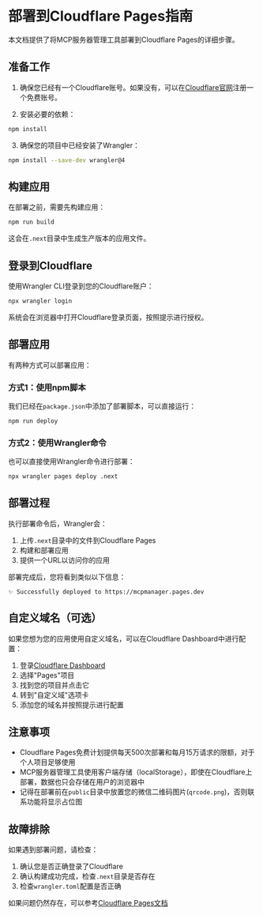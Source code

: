 # 部署到Cloudflare Pages指南

本文档提供了将MCP服务器管理工具部署到Cloudflare Pages的详细步骤。

## 准备工作

1. 确保您已经有一个Cloudflare账号。如果没有，可以在[Cloudflare官网](https://dash.cloudflare.com/sign-up)注册一个免费账号。

2. 安装必要的依赖：
```bash
npm install
```

3. 确保您的项目中已经安装了Wrangler：
```bash
npm install --save-dev wrangler@4
```

## 构建应用

在部署之前，需要先构建应用：

```bash
npm run build
```

这会在`.next`目录中生成生产版本的应用文件。

## 登录到Cloudflare

使用Wrangler CLI登录到您的Cloudflare账户：

```bash
npx wrangler login
```

系统会在浏览器中打开Cloudflare登录页面，按照提示进行授权。

## 部署应用

有两种方式可以部署应用：

### 方式1：使用npm脚本

我们已经在`package.json`中添加了部署脚本，可以直接运行：

```bash
npm run deploy
```

### 方式2：使用Wrangler命令

也可以直接使用Wrangler命令进行部署：

```bash
npx wrangler pages deploy .next
```

## 部署过程

执行部署命令后，Wrangler会：

1. 上传`.next`目录中的文件到Cloudflare Pages
2. 构建和部署应用
3. 提供一个URL以访问你的应用

部署完成后，您将看到类似以下信息：

```
✨ Successfully deployed to https://mcpmanager.pages.dev
```

## 自定义域名（可选）

如果您想为您的应用使用自定义域名，可以在Cloudflare Dashboard中进行配置：

1. 登录[Cloudflare Dashboard](https://dash.cloudflare.com)
2. 选择"Pages"项目
3. 找到您的项目并点击它
4. 转到"自定义域"选项卡
5. 添加您的域名并按照提示进行配置

## 注意事项

- Cloudflare Pages免费计划提供每天500次部署和每月15万请求的限额，对于个人项目足够使用
- MCP服务器管理工具使用客户端存储（localStorage），即使在Cloudflare上部署，数据也只会存储在用户的浏览器中
- 记得在部署前在`public`目录中放置您的微信二维码图片(`qrcode.png`)，否则联系功能将显示占位图

## 故障排除

如果遇到部署问题，请检查：

1. 确认您是否正确登录了Cloudflare
2. 确认构建成功完成，检查`.next`目录是否存在
3. 检查`wrangler.toml`配置是否正确

如果问题仍然存在，可以参考[Cloudflare Pages文档](https://developers.cloudflare.com/pages/) 